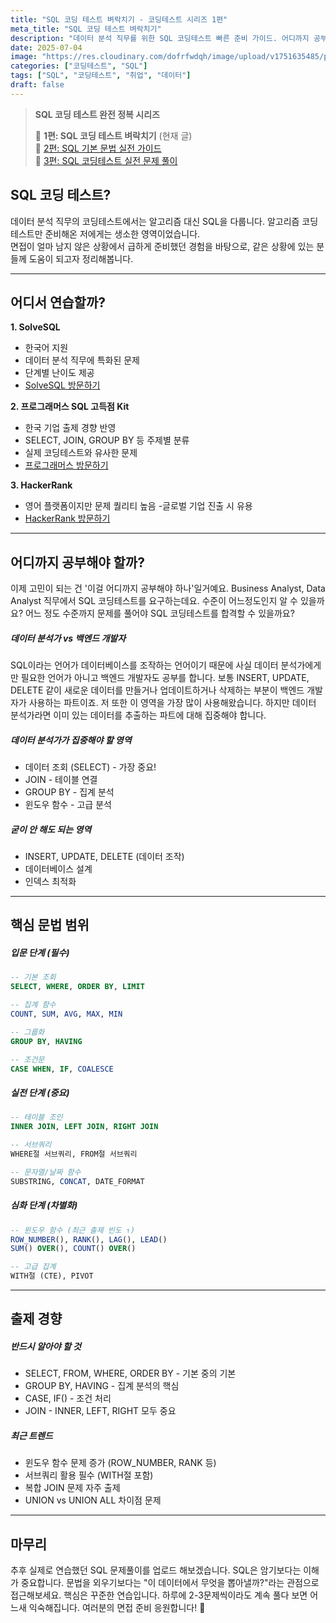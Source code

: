 ```yaml
---
title: "SQL 코딩 테스트 벼락치기 - 코딩테스트 시리즈 1편"
meta_title: "SQL 코딩 테스트 벼락치기"
description: "데이터 분석 직무를 위한 SQL 코딩테스트 빠른 준비 가이드. 어디까지 공부해야 하는지, 어떤 문법이 중요한지 실전 경험을 바탕으로 정리했습니다."
date: 2025-07-04
image: "https://res.cloudinary.com/dofrfwdqh/image/upload/v1751635485/post-2-thumbnail.png"
categories: ["코딩테스트", "SQL"]
tags: ["SQL", "코딩테스트", "취업", "데이터"]
draft: false
---
```


> **SQL 코딩 테스트 완전 정복 시리즈**
> 
> 📌 **1편: SQL 코딩 테스트 벼락치기** (현재 글) <br/>
> 📖 [2편: SQL 기본 문법 실전 가이드](/sql-grammar-guide)  
> 🚀 [3편: SQL 코딩테스트 실전 문제 풀이](/sql-coding-test-practice)

## SQL 코딩 테스트?
데이터 분석 직무의 코딩테스트에서는 알고리즘 대신 SQL을 다룹니다. 알고리즘 코딩테스트만 준비해온 저에게는 생소한 영역이었습니다. <br />
면접이 얼마 남지 않은 상황에서 급하게 준비했던 경험을 바탕으로, 같은 상황에 있는 분들께 도움이 되고자 정리해봅니다.

---

## 어디서 연습할까?
**1. SolveSQL**
- 한국어 지원
- 데이터 분석 직무에 특화된 문제
- 단계별 난이도 제공
- [SolveSQL 방문하기](https://solvesql.com/)

**2. 프로그래머스 SQL 고득점 Kit**
- 한국 기업 출제 경향 반영
- SELECT, JOIN, GROUP BY 등 주제별 분류
- 실제 코딩테스트와 유사한 문제
- [프로그래머스 방문하기](https://www.hackerrank.com/)

**3. HackerRank**
- 영어 플랫폼이지만 문제 퀄리티 높음
-글로벌 기업 진출 시 유용
- [HackerRank 방문하기](https://school.programmers.co.kr/learn/challenges?tab=sql_practice_kit)

---

## 어디까지 공부해야 할까?
이제 고민이 되는 건 '이걸 어디까지 공부해야 하나'일거예요.
Business Analyst, Data Analyst 직무에서 SQL 코딩테스트를 요구하는데요. 수준이 어느정도인지 알 수 있을까요? 어느 정도 수준까지 문제를 풀어야 SQL 코딩테스트를 합격할 수 있을까요?

<h5 class="mt-8 mb-2"> 데이터 분석가 vs 백엔드 개발자 </h5>
SQL이라는 언어가 데이터베이스를 조작하는 언어이기 때문에 사실 데이터 분석가에게만 필요한 언어가 아니고 백엔드 개발자도 공부를 합니다. 보통 INSERT, UPDATE, DELETE 같이 새로운 데이터를 만들거나 업데이트하거나 삭제하는 부분이 백엔드 개발자가 사용하는 파트이죠. 저 또한 이 영역을 가장 많이 사용해왔습니다. 하지만 데이터 분석가라면 이미 있는 데이터를 추출하는 파트에 대해 집중해야 합니다.

<h5 class="mt-8 mb-0"> 데이터 분석가가 집중해야 할 영역 </h5>

- 데이터 조회 (SELECT) - 가장 중요!
- JOIN - 테이블 연결
- GROUP BY - 집계 분석
- 윈도우 함수 - 고급 분석


<h5 class="mt-8 mb-0"> 굳이 안 해도 되는 영역 </h5>

- INSERT, UPDATE, DELETE (데이터 조작)
- 데이터베이스 설계
- 인덱스 최적화

---

## 핵심 문법 범위

<h5 class="mt-8 mb-0"> 입문 단계 (필수) </h5>

```sql
-- 기본 조회
SELECT, WHERE, ORDER BY, LIMIT

-- 집계 함수  
COUNT, SUM, AVG, MAX, MIN

-- 그룹화
GROUP BY, HAVING

-- 조건문
CASE WHEN, IF, COALESCE
```

<h5 class="mt-15 mb-0"> 실전 단계 (중요) </h5>

```sql
-- 테이블 조인
INNER JOIN, LEFT JOIN, RIGHT JOIN

-- 서브쿼리
WHERE절 서브쿼리, FROM절 서브쿼리

-- 문자열/날짜 함수
SUBSTRING, CONCAT, DATE_FORMAT
```

<h5 class="mt-15 mb-0"> 심화 단계 (차별화) </h5>

```sql
-- 윈도우 함수 (최근 출제 빈도 ↑)
ROW_NUMBER(), RANK(), LAG(), LEAD()
SUM() OVER(), COUNT() OVER()

-- 고급 집계
WITH절 (CTE), PIVOT
```

---

## 출제 경향

<h5 class="mt-8 mb-0">반드시 알아야 할 것</h5>

- SELECT, FROM, WHERE, ORDER BY - 기본 중의 기본
- GROUP BY, HAVING - 집계 분석의 핵심
- CASE, IF() - 조건 처리
- JOIN - INNER, LEFT, RIGHT 모두 중요

<h5 class="mt-8 mb-0">최근 트렌드</h5>

- 윈도우 함수 문제 증가 (ROW_NUMBER, RANK 등)
- 서브쿼리 활용 필수 (WITH절 포함)
- 복합 JOIN 문제 자주 출제
- UNION vs UNION ALL 차이점 문제

---

## 마무리
추후 실제로 연습했던 SQL 문제풀이를 업로드 해보겠습니다.
SQL은 암기보다는 이해가 중요합니다. 문법을 외우기보다는 "이 데이터에서 무엇을 뽑아낼까?"라는 관점으로 접근해보세요.
핵심은 꾸준한 연습입니다. 하루에 2-3문제씩이라도 계속 풀다 보면 어느새 익숙해집니다.
여러분의 면접 준비 응원합니다! 🚀

